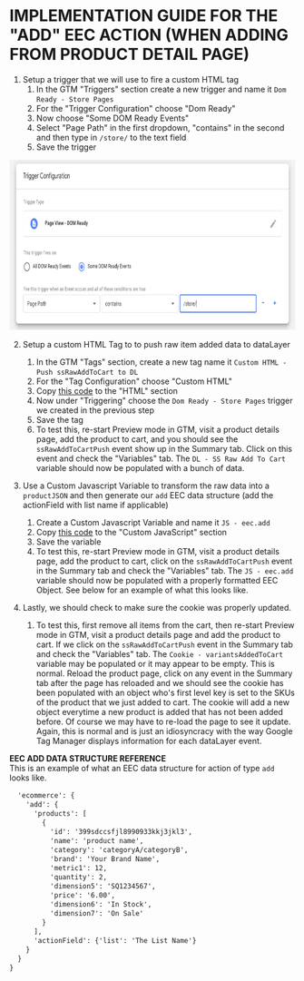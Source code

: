 # IMPLEMENTATION GUIDE FOR THE "ADD" EEC ACTION (WHEN ADDING FROM PRODUCT DETAIL PAGE)

1. Setup a trigger that we will use to fire a custom HTML tag
    1. In the GTM "Triggers" section create a new trigger and name it `Dom Ready - Store Pages`
    2. For the "Trigger Configuration" choose "Dom Ready"
    3. Now choose "Some DOM Ready Events"
    4. Select "Page Path" in the first dropdown, "contains" in the second and then type in `/store/` to the text field
    5. Save the trigger

  <img src="../../img/05--Main_Implementation/01--Add--Trigger--DomReady.png" height=300>


2. Setup a custom HTML Tag to to push raw item added data to dataLayer
    1. In the GTM "Tags" section, create a new tag name it `Custom HTML - Push ssRawAddToCart to DL`
    2. For the "Tag Configuration" choose "Custom HTML"
    3. Copy [this code][01_datalayer_push_code] to the "HTML" section
    4. Now under "Triggering" choose the `Dom Ready - Store Pages` trigger we created in the previous step
    5. Save the tag
    6. To test this, re-start Preview mode in GTM, visit a product details page, add the product to cart, and you should see the `ssRawAddToCartPush` event show up in the Summary tab. Click on this event and check the "Variables" tab. The `DL - SS Raw Add To Cart` variable should now be populated with a bunch of data.


3. Use a Custom Javascript Variable to transform the raw data into a `productJSON` and then generate our `add` EEC data structure (add the actionField with list name if applicable)
    1. Create a Custom Javascript Variable and name it `JS - eec.add`
    2. Copy [this code][02_eec_object_creation_code] to the "Custom JavaScript" section
    3. Save the variable
    4. To test this, re-start Preview mode in GTM, visit a product details page, add the product to cart, click on the `ssRawAddToCartPush` event in the Summary tab and check the "Variables" tab. The `JS - eec.add` variable should now be populated with a properly formatted EEC Object. See below for an example of what this looks like.


4. Lastly, we should check to make sure the cookie was properly updated.
    1. To test this, first remove all items from the cart, then re-start Preview mode in GTM, visit a product details page and add the product to cart. If we click on the `ssRawAddToCartPush` event in the Summary tab and check the "Variables" tab. The `Cookie - variantsAddedToCart` variable may be populated or it may appear to be empty. This is normal. Reload the product page, click on any event in the Summary tab after the page has reloaded and we should see the cookie has been populated with an object who's first level key is set to the SKUs of the product that we just added to cart. The cookie will add a new object everytime a new product is added that has not been added before.
    Of course we may have to re-load the page to see it update. Again, this is normal and is just an idiosyncracy with the way Google Tag Manager displays information for each dataLayer event.


**EEC ADD DATA STRUCTURE REFERENCE**<br/>
This is an example of what an EEC data structure for action of type `add` looks like.

```{
  'ecommerce': {
    'add': {
      'products': [
        {
          'id': '399sdccsfjl8990933kkj3jkl3',
          'name': 'product name',
          'category': 'categoryA/categoryB',
          'brand': 'Your Brand Name',
          'metric1': 12,
          'quantity': 2,
          'dimension5': 'SQ1234567',
          'price': '6.00',
          'dimension6': 'In Stock',
          'dimension7': 'On Sale'
        }
      ],
      'actionField': {'list': 'The List Name'}
    }
  }
}
```


[01_datalayer_push_code]: ./01_gtm_rawAddToCartPush.html
[02_eec_object_creation_code]: ./02_gtm_eecAddObj.js



<!-- 
<script>
var productJSON = {
    'productId': newlyAdded.itemId,
    'productName': newlyAdded.title,
    'productCategory': variantAdded.optionValues[0].value,
    'variants':
    [{
        'sku': variantAdded.sku,
        'price': variantPrice.toFixed(2),
        'unlimited': variantAdded.unlimited,
        'qtyInStock': variantAdded.qtyInStock, // can be 0 if unlimited is true
        'onSale': variantAdded.onSale
    }]
}
</script>
 -->